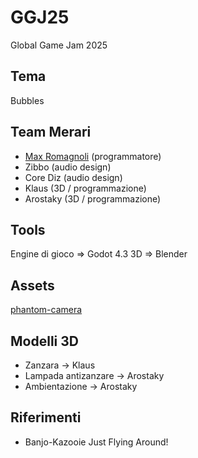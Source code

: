 # GGJ25
Global Game Jam 2025

## Tema
Bubbles

## Team Merari
- [Max Romagnoli](https://www.maxromagnoli.com) (programmatore)
- Zibbo (audio design)
- Core Diz (audio design)
- Klaus (3D / programmazione)
- Arostaky (3D / programmazione)

## Tools
Engine di gioco => Godot 4.3
3D => Blender

## Assets
[phantom-camera](https://phantom-camera.dev)

## Modelli 3D
- Zanzara -> Klaus
- Lampada antizanzare -> Arostaky
- Ambientazione -> Arostaky

## Riferimenti
- Banjo-Kazooie Just Flying Around!
